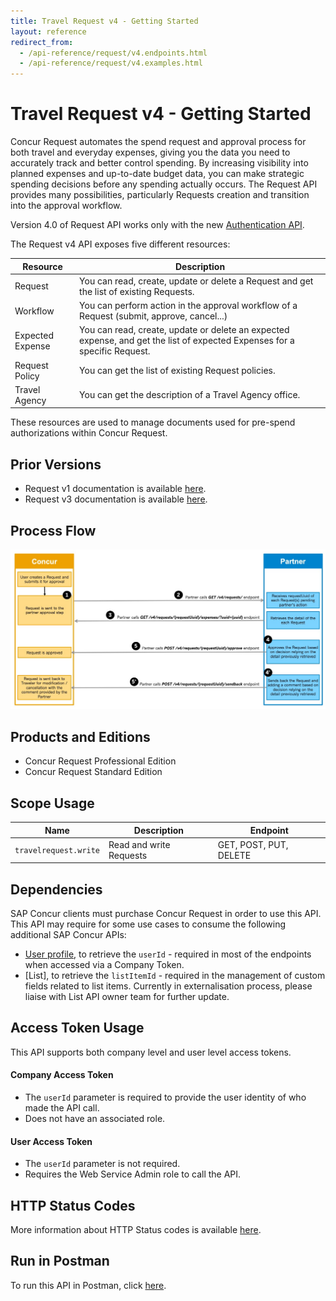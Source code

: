 ```yaml
---
title: Travel Request v4 - Getting Started
layout: reference
redirect_from:
  - /api-reference/request/v4.endpoints.html
  - /api-reference/request/v4.examples.html
---
```

# Travel Request v4 - Getting Started

Concur Request automates the spend request and approval process for both travel and everyday expenses, giving you the data you need to accurately track and better control spending. By increasing visibility into planned expenses and up-to-date budget data, you can make strategic spending decisions before any spending actually occurs. The Request API provides many possibilities, particularly Requests creation and transition into the approval workflow.

Version 4.0 of Request API works only with the new [Authentication API](/api-reference/authentication/apidoc.html).

The Request v4 API exposes five different resources:

Resource|Description
---|---
Request|You can read, create, update or delete a Request and get the list of existing Requests.
Workflow|You can perform action in the approval workflow of a Request (submit, approve, cancel...)
Expected Expense|You can read, create, update or delete an expected expense, and get the list of expected Expenses for a specific Request.
Request Policy|You can get the list of existing Request policies.
Travel Agency|You can get the description of a Travel Agency office.

These resources are used to manage documents used for pre-spend authorizations within Concur Request.

## Prior Versions <a name="prior-versions"></a>

* Request v1 documentation is available [here](./v1.request.html).
* Request v3 documentation is available [here](./v3.request.html).

## Process Flow <a name="process-flow"></a>
![Process Flow for Request V4](./v4.request-process-flow.png)

## Products and Editions <a name="products-editions"></a>

* Concur Request Professional Edition
* Concur Request Standard Edition

## Scope Usage <a name="scope-usage"></a>

Name|Description|Endpoint
---|---|---
`travelrequest.write`|Read and write Requests|GET, POST, PUT, DELETE

## Dependencies <a name="dependencies"></a>

SAP Concur clients must purchase Concur Request in order to use this API. This API may require for some use cases to consume the following additional SAP Concur APIs:

* [User profile](/api-reference/profile/v1.user.html), to retrieve the `userId` - required in most of the endpoints when accessed via a Company Token.
* [List], to retrieve the `listItemId` - required in the management of custom fields related to list items. Currently in externalisation process, please liaise with List API owner team for further update.

## Access Token Usage <a name="access-token-usage"></a>

This API supports both company level and user level access tokens.

#### Company Access Token

* The `userId` parameter is required to provide the user identity of who made the API call.
* Does not have an associated role.

#### User Access Token

* The `userId` parameter is not required.
* Requires the Web Service Admin role to call the API.

## HTTP Status Codes

More information about HTTP Status codes is available [here](./v4.response-codes.html).

## Run in Postman

To run this API in Postman, click [here](https://app.getpostman.com/run-collection/8273d843078f0bcf0823).
